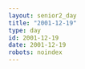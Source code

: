 ```yaml
---
layout: senior2_day
title: "2001-12-19"
type: day
id: 2001-12-19
date: 2001-12-19
robots: noindex
---
```


